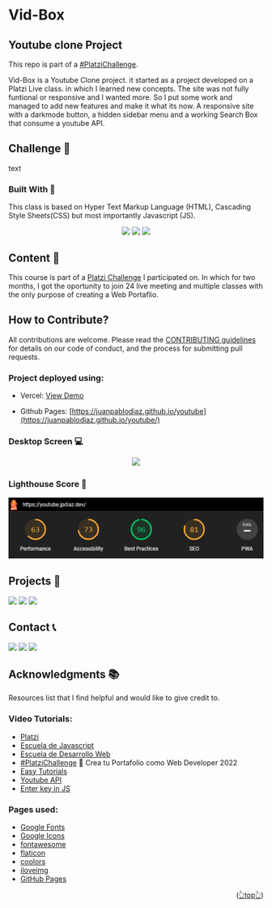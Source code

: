 <div id="top"></div>

# Vid-Box
## Youtube clone Project



This repo is part of a [#PlatziChallenge](https://platzi.com/blog/portafolio-web-2022/).

Vid-Box is a Youtube Clone project. it started as a project developed on a Platzi Live class. in which I learned new concepts. The site was not fully funtional or responsive and I wanted more. So I put some work and managed to add new features and make it what its now. A responsive site with a darkmode button, a hidden sidebar menu and a working Search Box that consume a youtube API.

## Challenge 🎲
text

<!-- BUILD WITH -->

### Built With 🔑

This class is based on Hyper Text Markup Language (HTML), Cascading Style Sheets(CSS) but most importantly Javascript (JS).

<div align="center">

[![](https://img.shields.io/badge/HTML5-E34F26?style=for-the-badge&logo=html5&logoColor=white)](https://www.w3schools.com/whatis/whatis_html.asp)
[![](https://img.shields.io/badge/CSS3-1572B6?style=for-the-badge&logo=css3&logoColor=white)](https://www.w3schools.com/whatis/whatis_css.asp)
[![](https://img.shields.io/badge/JavaScript-323330?style=for-the-badge&logo=javascript&logoColor=F7DF1E)](https://www.w3schools.com/whatis/whatis_js.asp)
    </div>

<!-- CONTENT -->

## Content 🚦

This course is part of a [Platzi Challenge](https://platzi.com/blog/portafolio-web-2022/) I participated on. In which for two months, I got the oportunity to join 24 live meeting and multiple classes with the only purpose of creating a Web Portaflio.

## How to Contribute?

All contributions are welcome. Please read the [CONTRIBUTING guidelines](CONTRIBUTING.md) for details on our code of conduct, and the process for submitting pull requests.


### Project deployed using:
 - Vercel: [View Demo](https://youtube-ten-beta.vercel.app/)

- Github Pages: [https://juanpablodiaz.github.io/youtube](https://juanpablodiaz.github.io/youtube/)

<!-- VIEWS -->

### Desktop Screen 💻

<div align="center">

![](./desktop.png)
</div>

<!-- ### Mobile Screen 📱

<div align="center">

![](./mobile.png)
</div> -->

### Lighthouse Score 🚀

![](./lighthouse.png)

<!-- PROJECTS -->

## Projects 🚀

![](https://img.shields.io/badge/Platzi_Repos-121f3d?style=for-the-badge&logo=Platzi&logoColor=98CA3F)
[![](https://img.shields.io/badge/2021-222?style=for-the-badge)](https://github.com/JuanPabloDiaz/platzi/tree/main/2021)
[![](https://img.shields.io/badge/2022-222?style=for-the-badge)](https://github.com/JuanPabloDiaz/platzi/tree/main/2022)
<!-- CONTACT -->

## Contact 📞

[![](https://img.shields.io/badge/@1diazdev-fff?style=for-the-badge&logo=linkedin&logoColor=0A66C2)](https://www.linkedin.com/in/1diazdev/)
[![](https://img.shields.io/badge/@1diazdev-fff?style=for-the-badge&logo=Twitter&logoColor=1DA1F2)](https://www.twitter.com/1diazdev)
[![](https://img.shields.io/badge/Gmail-fff?style=for-the-badge&logo=gmail&logoColor=EA4335)](mailto:juan.diaz93@hotmail.com)

<!-- ACKNOWLEDGMENTS -->

## Acknowledgments 📚

Resources list that I find helpful and would like to give credit to.

### Video Tutorials:
- [Platzi](https://www.platzi.com/)
- [Escuela de Javascript](https://platzi.com/escuela-javascript/)
- [Escuela de Desarrollo Web](https://platzi.com/web/)
- [#PlatziChallenge](https://platzi.com/blog/portafolio-web-2022/) 🎯
Crea tu Portafolio como Web Developer 2022
- [Easy Tutorials](https://www.youtube.com/watch?v=4ykAepVkG5Y)
- [Youtube API](https://www.youtube.com/watch?v=fOKgHld96mU)
- [Enter key in JS](https://www.youtube.com/watch?v=-BgTrpvOFFc)

### Pages used:
- [Google Fonts](https://fonts.google.com/)
- [Google Icons](https://fonts.google.com/icons)
- [fontawesome](https://fontawesome.com/)
- [flaticon](https://www.flaticon.com/)
- [coolors](https://coolors.co/)
- [iloveimg](https://www.iloveimg.com/)
- [GitHub Pages](https://pages.github.com/)

<p align="right">(<a href="#top">👆top👆</a>)</p>

<!-- MARKDOWN LINKS & IMAGES -->
<!-- https://www.markdownguide.org/basic-syntax/#reference-style-links -->



